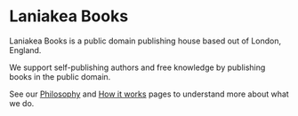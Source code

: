 # Laniakea Books

Laniakea Books is a public domain publishing house based out of London, England.

We support self-publishing authors and free knowledge by publishing books in the public domain.

See our [Philosophy](https://laniakeabooks.org/philosophy/) and [How it works](https://laniakeabooks.org/how-it-works/) pages to understand more about what we do.
